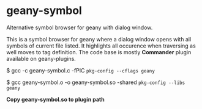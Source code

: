 geany-symbol
============

Alternative symbol browser for geany with dialog window.

This is a symbol browser for geany where a dialog window opens with all symbols of current file
listed. It highlights all occurence when traversing as well moves to tag definition. The code base is
mostly  **Commander** plugin available on geany-plugins.


$ gcc -c geany-symbol.c -fPIC `pkg-config --cflags geany` 

$ gcc geany-symbol.o -o geany-symbol.so -shared `pkg-config --libs geany` 


**Copy geany-symbol.so to plugin path**